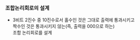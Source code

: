### 조합논리회로의 설계
- 3비트 2진수 중 10진수로서 홀수인 것은 그대로 출력에 통과시키고  
짝수인 것은 통과시키지 않는(즉, 출력을 000으로 하는)  
조합 논리회로를 설계